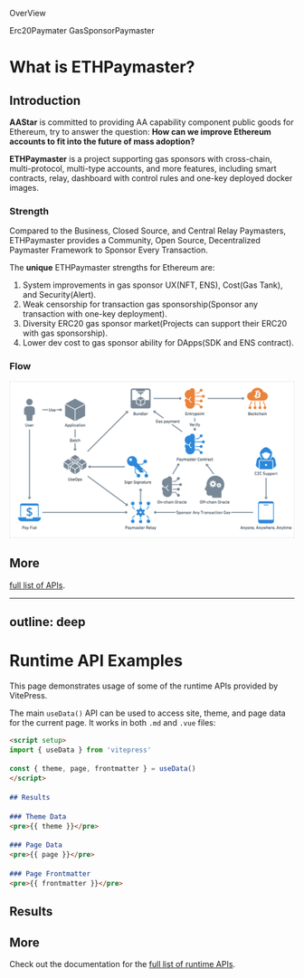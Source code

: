 OverView

Erc20Paymater
GasSponsorPaymaster

# What is ETHPaymaster?

## Introduction

**AAStar** is committed to providing AA capability component public goods for Ethereum, try to answer the question: **How can we improve Ethereum accounts to fit into the future of mass adoption?**

**ETHPaymaster** is a project supporting gas sponsors with cross-chain, multi-protocol, multi-type accounts, and more features, including smart contracts, relay, dashboard with control rules and one-key deployed docker images.

### Strength

Compared to the Business, Closed Source, and Central Relay Paymasters, ETHPaymaster provides a Community, Open Source, Decentralized Paymaster Framework to Sponsor Every Transaction.

The **unique** ETHPaymaster strengths for Ethereum are:

1. System improvements in gas sponsor UX(NFT, ENS), Cost(Gas Tank), and Security(Alert).
2. Weak censorship for transaction gas sponsorship(Sponsor any transaction with one-key deployment).
3. Diversity ERC20 gas sponsor market(Projects can support their ERC20 with gas sponsorship).
4. Lower dev cost to gas sponsor ability for DApps(SDK and ENS contract).

### Flow

![](https://raw.githubusercontent.com/jhfnetboy/MarkDownImg/main/img/202403052039293.png)

## More

[full list of APIs](../paymaster/rpc_methods.md ).


---
outline: deep
---

# Runtime API Examples

This page demonstrates usage of some of the runtime APIs provided by VitePress.

The main `useData()` API can be used to access site, theme, and page data for the current page. It works in both `.md` and `.vue` files:

```md
<script setup>
import { useData } from 'vitepress'

const { theme, page, frontmatter } = useData()
</script>

## Results

### Theme Data
<pre>{{ theme }}</pre>

### Page Data
<pre>{{ page }}</pre>

### Page Frontmatter
<pre>{{ frontmatter }}</pre>
```

<script setup>
import { useData } from 'vitepress'

const { site, theme, page, frontmatter } = useData()
</script>

## Results



## More

Check out the documentation for the [full list of runtime APIs](https://vitepress.dev/reference/runtime-api#usedata).
